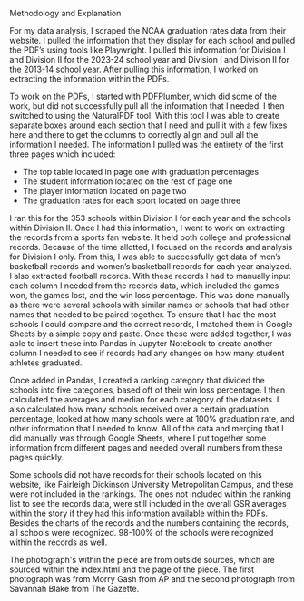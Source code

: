 Methodology and Explanation

For my data analysis, I scraped the NCAA graduation rates data from their website. I pulled the information that they display for each school and pulled the PDF’s using tools like Playwright. I pulled this information for Division I and Division II for the 2023-24 school year and Division I and Division II for the 2013-14 school year. After pulling this information, I worked on extracting the information within the PDFs.

To work on the PDFs, I started with PDFPlumber, which did some of the work, but did not successfully pull all the information that I needed. I then switched to using the NaturalPDF tool. With this tool I was able to create separate boxes around each section that I need and pull it with a few fixes here and there to get the columns to correctly align and pull all the information I needed. The information I pulled was the entirety of the first three pages which included:

- The top table located in page one with graduation percentages
- The student information located on the rest of page one
- The player information located on page two
- The graduation rates for each sport located on page three

I ran this for the 353 schools within Division I for each year and the schools within Division II. Once I had this information, I went to work on extracting the records from a sports fan website. It held both college and professional records. Because of the time allotted, I focused on the records and analysis for Division I only. From this, I was able to successfully get data of men’s basketball records and women’s basketball records for each year analyzed. I also extracted football records. With these records I had to manually input each column I needed from the records data, which included the games won, the games lost, and the win loss percentage. This was done manually as there were several schools with similar names or schools that had other names that needed to be paired together. To ensure that I had the most schools I could compare and the correct records, I matched them in Google Sheets by a simple copy and paste. Once these were added together, I was able to insert these into Pandas in Jupyter Notebook to create another column I needed to see if records had any changes on how many student athletes graduated.

Once added in Pandas, I created a ranking category that divided the schools into five categories, based off of their win loss percentage. I then calculated the averages and median for each category of the datasets. I also calculated how many schools received over a certain graduation percentage, looked at how many schools were at 100% graduation rate, and other information that I needed to know. All of the data and merging that I did manually was through Google Sheets, where I put together some information from different pages and needed overall numbers from these pages quickly.

Some schools did not have records for their schools located on this website, like Fairleigh Dickinson University Metropolitan Campus, and these were not included in the rankings. The ones not included within the ranking list to see the records data, were still included in the overall GSR averages within the story if they had this information available within the PDFs. Besides the charts of the records and the numbers containing the records, all schools were recognized. 98-100% of the schools were recognized within the records as well.

The photograph's within the piece are from outside sources, which are sourced within the index.html and the page of the piece. The first photograph was from Morry Gash from AP and the second photograph from Savannah Blake from The Gazette. 
